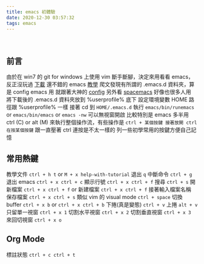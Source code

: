 ```yaml
---
title: emacs 初體驗
date: 2020-12-30 03:57:32
tags: emacs
---
```

&nbsp;
<!-- more -->

## 前言
由於在 win7 的 git for windows 上使用 vim 斷手斷腳，決定來用看看 emacs，反正沒玩過
[下載](https://www.gnu.org/software/emacs/download.html#nonfree)
還不錯的 emacs [教學](https://www.youtube.com/watch?v=0hpVuoyO8_o)
爬文發現有所謂的 .emacs.d 資料夾，算是 config emacs 用
就跟著大神的 [config](https://github.com/redguardtoo/emacs.d) 另外看 [spacemacs](https://www.spacemacs.org/) 好像也很多人用
將下載後的 .emacs.d 資料夾放到 %userprofile% 底下
設定環境變數 HOME 路徑跟 %userprofile% 一樣
接著 cd 到 `HOME/.emacs.d`
執行 `emacs/bin/runemacs` or `emacs/bin/emacs` or `emacs -nw` 可以無視窗開啟
比較特別是 emacs 多半用 ctrl (C) or alt (M) 來執行整個操作流，有些操作是 `ctrl + 某個按鍵 接著放開 ctrl 在按某個按鍵`
跟一直壓著 ctrl 連按是不太一樣的
列一些初學常用的按鍵方便自己記憶

## 常用熱鍵
教學文件 `ctrl + h t` or `M + x help-with-tutorial`
退出 `q` 
中斷命令 `ctrl + g`
退出 emacs `ctrl + x ctrl + c`
顯示行號 `ctrl + x ctrl + f`
搜尋 `ctrl + s`
開新檔案 `ctrl + x ctrl + f` or 新建檔案 `ctrl + x ctrl + f` 接著輸入檔案名稱
保存檔案 `ctrl + x ctrl + s`
類似 vim 的 visual mode `ctrl + space`
切換 buffer `ctrl + x b` or `ctrl + x ctrl + b`
下捲(真是變態) `ctrl + v`
上捲 `alt + v`
只留單一視窗 `ctrl + x 1`
切割水平視窗 `ctrl + x 2`
切割垂直視窗 `ctrl + x 3`
來回切視窗 `ctrl + x o`

## Org Mode
標註狀態 `ctrl + c ctrl + t`
